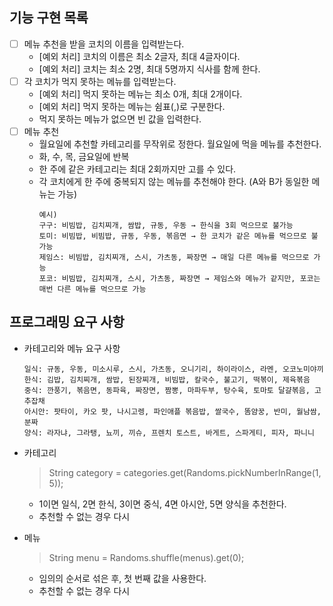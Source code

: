 ## 기능 구현 목록
- [ ] 메뉴 추천을 받을 코치의 이름을 입력받는다.
  - [예외 처리] 코치의 이름은 최소 2글자, 최대 4글자이다.
  - [예외 처리] 코치는 최소 2명, 최대 5명까지 식사를 함께 한다.
- [ ] 각 코치가 먹지 못하는 메뉴를 입력받는다.
  - [예외 처리] 먹지 못하는 메뉴는 최소 0개, 최대 2개이다.
  - [예외 처리] 먹지 못하는 메뉴는 쉼표(,)로 구분한다.
  - 먹지 못하는 메뉴가 없으면 빈 값을 입력한다.
- [ ] 메뉴 추천 
  - 월요일에 추천할 카테고리를 무작위로 정한다. 월요일에 먹을 메뉴를 추천한다.
  - 화, 수, 목, 금요일에 반복
  - 한 주에 같은 카테고리는 최대 2회까지만 고를 수 있다.
  - 각 코치에게 한 주에 중복되지 않는 메뉴를 추천해야 한다. (A와 B가 동일한 메뉴는 가능)
    ```
    예시)
    구구: 비빔밥, 김치찌개, 쌈밥, 규동, 우동 → 한식을 3회 먹으므로 불가능
    토미: 비빔밥, 비빔밥, 규동, 우동, 볶음면 → 한 코치가 같은 메뉴를 먹으므로 불가능
    제임스: 비빔밥, 김치찌개, 스시, 가츠동, 짜장면 → 매일 다른 메뉴를 먹으므로 가능
    포코: 비빔밥, 김치찌개, 스시, 가츠동, 짜장면 → 제임스와 메뉴가 같지만, 포코는 매번 다른 메뉴를 먹으므로 가능
    ```

## 프로그래밍 요구 사항
- 카테고리와 메뉴 요구 사항
    ```
    일식: 규동, 우동, 미소시루, 스시, 가츠동, 오니기리, 하이라이스, 라멘, 오코노미야끼
    한식: 김밥, 김치찌개, 쌈밥, 된장찌개, 비빔밥, 칼국수, 불고기, 떡볶이, 제육볶음
    중식: 깐풍기, 볶음면, 동파육, 짜장면, 짬뽕, 마파두부, 탕수육, 토마토 달걀볶음, 고추잡채
    아시안: 팟타이, 카오 팟, 나시고렝, 파인애플 볶음밥, 쌀국수, 똠얌꿍, 반미, 월남쌈, 분짜
    양식: 라자냐, 그라탱, 뇨끼, 끼슈, 프렌치 토스트, 바게트, 스파게티, 피자, 파니니
    ```
- 카테고리 
  > String category = categories.get(Randoms.pickNumberInRange(1, 5));
  - 1이면 일식, 2면 한식, 3이면 중식, 4면 아시안, 5면 양식을 추천한다.
  - 추천할 수 없는 경우 다시

- 메뉴
  > String menu = Randoms.shuffle(menus).get(0);
  - 임의의 순서로 섞은 후, 첫 번째 값을 사용한다.
  - 추천할 수 없는 경우 다시
